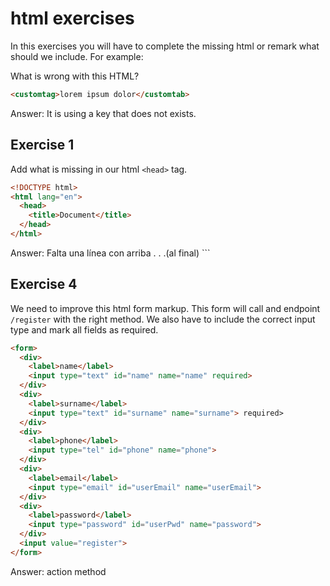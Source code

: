 # html exercises

In this exercises you will have to complete the missing html or remark what should we include. For example:

What is wrong with this HTML?

```html
<customtag>lorem ipsum dolor</customtab>
```

Answer: It is using a key that does not exists.

## Exercise 1

Add what is missing in our html `<head>` tag.

```html
<!DOCTYPE html>
<html lang="en">
  <head>
    <title>Document</title>
  </head>
</html>
```

Answer: Falta una línea con <meta charset="UTF-8"> arriba <title>


## Exercise 2

This html is not semantic what could we do to improve it.

```html
<div class="main">
  <div class="section">
    <div>
      <div class="list-item">List item</div>
      <div class="list-item">List item</div>
      <div class="list-item">List item</div>
      <div class="list-item">List item</div>
    </div>
  </div>
  <div class="section">
    <div class="form">
      <label>description</label>
      <input type="text">
    </div>
  </div>
</div>
```html

Answer: 

<body class="main">
  <section class="section">
    <ul>
      <li class="list-item">List item</li>
      <li class="list-item">List item</li>
      <li class="list-item">List item</li>
      <li class="list-item">List item</li>
    </ul>
  </section>
  <section class="section">
    <form class="form">
      <label>description</label>
      <input type="text">
    </form>
  </section>
</body>


## Exercise 3

If we want to include two CSS files like `reset.css`, `main.css`, and one javascript file `app.js`. Where should we include it in this html?

```html
<!DOCTYPE html>
<html lang="en">
<head>
  <meta charset="UTF-8">
  <meta http-equiv="X-UA-Compatible" content="IE=edge">
  <meta name="viewport" content="width=device-width, initial-scale=1.0">
  <title>Document</title>
</head>
<body>

</body>
</html>

```
Answer: 

  <!DOCTYPE html>
<html lang="en">
<head>
  <meta charset="UTF-8">
  <meta http-equiv="X-UA-Compatible" content="IE=edge">
  <meta name="viewport" content="width=device-width, initial-scale=1.0">
  <title>Document</title>
  <link rel="stylesheet" href="reset.css">
  <link rel="stylesheet" href="main.css">
</head>
<body>
.
.
.(al final)
<script src="dist/main.js"></script>
</body>
</html>
```

## Exercise 4

We need to improve this html form markup. This form will call and endpoint `/register` with the right method. We also have to include the correct input type and mark all fields as required.

```html
<form>
  <div>
    <label>name</label>
    <input type="text" id="name" name="name" required>
  </div>
  <div>
    <label>surname</label>
    <input type="text" id="surname" name="surname"> required>
  </div>
  <div>
    <label>phone</label>
    <input type="tel" id="phone" name="phone"> 
  </div>
  <div>
    <label>email</label>
    <input type="email" id="userEmail" name="userEmail"> 
  </div>
  <div>
    <label>password</label>
    <input type="password" id="userPwd" name="password"> 
  </div>
  <input value="register">
</form>
```

Answer: action method